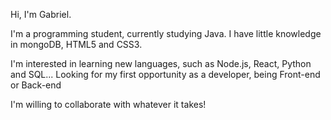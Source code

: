 Hi, I'm Gabriel.

I'm a programming student, currently studying Java.
I have little knowledge in mongoDB, HTML5 and CSS3.

I'm interested in learning new languages, such as Node.js, React, Python and SQL...
Looking for my first opportunity as a developer, being Front-end or Back-end

I'm willing to collaborate with whatever it takes!
